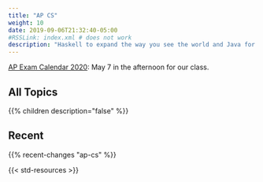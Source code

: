 ```yaml
---
title: "AP CS"
weight: 10
date: 2019-09-06T21:32:40-05:00
#RSSLink: index.xml # does not work
description: "Haskell to expand the way you see the world and Java for object-oriented programming."
---
```


<i class='fa fa-calendar' aria-hidden='true'></i>[AP Exam Calendar
2020](https://apcentral.collegeboard.org/courses/exam-dates-and-fees):
May 7 in the afternoon for our class.

## All Topics

{{% children description="false" %}}

## Recent

{{% recent-changes "ap-cs" %}}

{{< std-resources >}}
